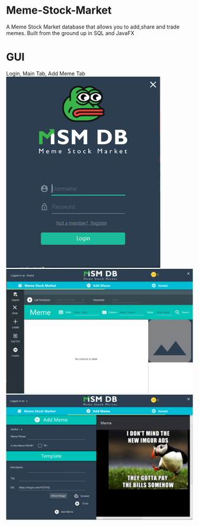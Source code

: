 # Meme-Stock-Market
A Meme Stock Market database that allows you to add,share and trade memes. Built from the ground up in SQL and JavaFX

# GUI </br> 
Login, Main Tab, Add Meme Tab
![alt text](/gui_demo/login.png "Login")
![alt text](/gui_demo/main_tab.png "Main Tab")
![alt text](/gui_demo/add_meme_tab.png "Add Meme Tab")
